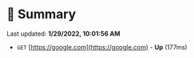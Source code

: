 # 📖 Summary
Last updated: **1/29/2022, 10:01:56 AM**

- `GET` [https://google.com](https://google.com) - **Up** (177ms)

